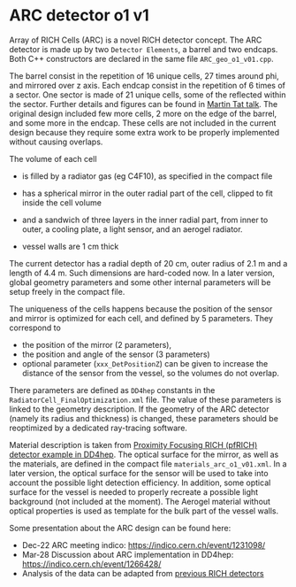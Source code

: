 ARC detector o1 v1
=======================

Array of RICH Cells (ARC) is a novel RICH detector concept. The ARC detector is made up by two `Detector Elements`, a barrel and two endcaps. Both C++ constructors are declared in the same file `ARC_geo_o1_v01.cpp`. 

The barrel consist in the repetition of 16 unique cells, 27 times around phi, and mirrored over z axis. Each endcap consist in the repetition of 6 times of a sector. One sector is made of 21 unique cells, some of the reflected within the sector. Further details and figures can be found in [Martin Tat talk](https://indico.cern.ch/event/1231098/contributions/5179993/attachments/2568014/4427756/ARC_Presentation_DD4HEPIntro_15th_December_2022.pdf). The original design included few more cells, 2 more on the edge of the barrel, and some more in the endcap. These cells are not included in the current design because they require some extra work to be properly implemented without causing overlaps.


The volume of each cell

* is filled by a radiator gas (eg C4F10), as specified in the compact file

* has a spherical mirror in the outer radial part of the cell, clipped to fit inside the cell volume

* and a sandwich of three layers in the inner radial part, from inner to outer, a cooling plate, a light sensor, and an aerogel radiator.

* vessel walls are 1 cm thick

The current detector has a radial depth of 20 cm, outer radius of 2.1 m and a length of 4.4 m. Such dimensions are hard-coded now. In a later version, global geometry parameters and some other internal parameters will be setup freely in the compact file.

The uniqueness of the cells happens because the position of the sensor and mirror is optimized for each cell, and defined by 5 parameters. They correspond to
* the position of the mirror (2 parameters),
* the position and angle of the sensor (3 parameters)
* optional parameter (`xxx_DetPositionZ`) can be given to increase the distance of the sensor from the vessel, so the volumes do not overlap.

There parameters are defined as `DD4hep` constants in the `RadiatorCell_FinalOptimization.xml` file. The value of these parameters is linked to the geometry description. If the geometry of the ARC detector (namely its radius and thickness) is changed, these parameters should be reoptimized by a dedicated ray-tracing software. 

Material description is taken from [Proximity Focusing RICH (pfRICH) detector example in DD4hep](https://github.com/AIDASoft/DD4hep/tree/master/examples/OpticalTracker). The optical surface for the mirror, as well as the materials, are defined in the compact file `materials_arc_o1_v01.xml`. In a later version, the optical surface for the sensor will be used to take into account the possible light detection efficiency. In addition, some optical surface for the vessel is needed to properly recreate a possible light background (not included at the moment). The Aerogel material without optical properties is used as template for the bulk part of the vessel walls.

Some presentation about the ARC design can be found here:
* Dec-22 ARC meeting indico: https://indico.cern.ch/event/1231098/
* Mar-28 Discussion about ARC implementation in DD4hep: https://indico.cern.ch/event/1266428/
* Analysis of the data can be adapted from [previous RICH detectors](https://s3.cern.ch/inspire-prod-files-9/92927eb16166b155de56b61339f05521)
